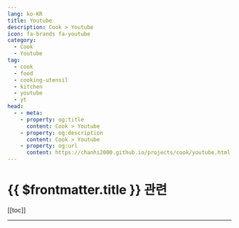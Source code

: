 ```yaml
---
lang: ko-KR
title: Youtube
description: Cook > Youtube
icon: fa-brands fa-youtube
category: 
  - Cook
  - Youtube
tag: 
  - cook
  - food
  - cooking-utensil
  - kitchen
  - youtube
  - yt
head:
  - - meta:
    - property: og:title
      content: Cook > Youtube
    - property: og:description
      content: Cook > Youtube
    - property: og:url
      content: https://chanhi2000.github.io/projects/cook/youtube.html
---
```


# {{ $frontmatter.title }} 관련

[[toc]]

---

<MyYouTubeItems jsonName="yu-1mincook" /><!-- 1분요리 뚝딱이형 -->
<MyYouTubeItems jsonName="yu-koreanhomecooking" /><!-- 집밥 korean home cooking -->
<MyYouTubeItems jsonName="yu-K-nammae" /><!-- 만원요리 최씨남매 -->
<MyYouTubeItems jsonName="yu-SIMPLEC00KING" /><!-- 자취요리신 simple cooking -->
<MyYouTubeItems jsonName="yu-user-pm2ui1pu4p" /><!-- 요리는즐거워 -->
<MyYouTubeItems jsonName="yu-함께해요_맛나요리" /><!-- 함께해요 맛나요리 -->
<MyYouTubeItems jsonName="yu-someandcook" /><!-- 썸앤쿡 -->
<MyYouTubeItems jsonName="yu-cook5162" /><!-- 이 남자의 cook -->
<MyYouTubeItems jsonName="yu-kime_kitchen" /><!-- 키메키친 Kime_kitchen -->
<MyYouTubeItems jsonName="yu-SenpaiKai9000" /><!-- Senpai Kai -->
<MyYouTubeItems jsonName="yu-jangnamcook" /><!-- 첫째아들 -->
<MyYouTubeItems jsonName="yu-anhdaubep" /><!-- Anh Đầu Bếp -->
<MyYouTubeItems jsonName="yu-첫째아들" /><!-- 첫째아들 -->
<MyYouTubeItems jsonName="yu-higaengs" /><!-- 하이갱스 higaengs -->

<TagLinks />